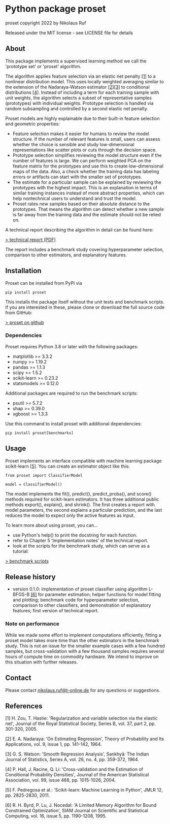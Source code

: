 # Python package proset
proset copyright 2022 by Nikolaus Ruf

Released under the MIT license - see LICENSE file for details

## About 
This package implements a supervised learning method we call the 'prototype set' or 'proset' algorithm.

The algorithm applies feature selection via an elastic net penalty [[1]](#1) to a nonlinear distribution model.
This uses locally weighted averaging similar to the extension of the Nadaraya-Watson estimator [[2]](#2)[[3]](#3) to conditional distributions [[4]](#4).
Instead of including a term for each training sample with unit weights, the algorithm selects a subset of representative samples (prototypes) with individual weights.
Prototype selection is handled via random subsampling and controlled by a second elastic net penalty.

Proset models are highly explainable due to their built-in feature selection and geometric properties:
- Feature selection makes it easier for humans to review the model structure.
If the number of relevant features is small, users can assess whether the choice is sensible and study low-dimensional representations like scatter plots or cuts through the decision space.
- Prototype selection simplifies reviewing the model structure even if the number of features is large.
We can perform weighted PCA on the feature matrix for the prototypes and use this to create low-dimensional maps of the data.
Also, a check whether the training data has labeling errors or artifacts can start with the smaller set of prototypes.
- The estimate for a particular sample can be explained by reviewing the prototypes with the highest impact.
This is an explanation in terms of similar training instances instead of more abstract properties, which can help nontechnical users to understand and trust the model.
- Proset rates new samples based on their absolute distance to the prototypes.
That means the algorithm can detect whether a new sample is far away from the training data and the estimate should not be relied on.

A technical report describing the algorithm in detail can be found here:

[> technical report (PDF)](https://github.com/NRuf77/proset/tree/master/doc/released/proset.pdf)

The report includes a benchmark study covering hyperparameter selection, comparison to other estimators, and explanatory features.

## Installation
Proset can be installed from PyPI via
```
pip install proset
```

This installs the package itself without the unit tests and benchmark scripts.
If you are interested in these, please clone or download the full source code from GitHub:

[> proset on github](https://github.com/NRuf77/proset)

### Dependencies
Proset requires Python 3.8 or later with the following packages:
- matplotlib >= 3.3.2
- numpy >= 1.19.2
- pandas >= 1.1.3
- scipy >= 1.5.2
- scikit-learn >= 0.23.2
- statsmodels >= 0.12.0

Additional packages are required to run the benchmark scripts:
- psutil >= 5.7.2
- shap >= 0.39.0
- xgboost >= 1.3.3

Use this command to install proset with additional dependencies:
```
pip install proset[benchmarks]
```

## Usage
Proset implements an interface compatible with machine learning package scikit-learn [[5]](#5).
You can create an estimator object like this:

```
from proset import ClassifierModel

model = ClassifierModel()
```

The model implements the fit(), predict(), predict_proba(), and score() methods required for scikit-learn estimators.
It has three additional public methods export(), explain(), and shrink().
The first creates a report with model parameters, the second explains a particular prediction, and the last reduces the model to expect only the active features as input.

To learn more about using proset, you can...
- use Python's help() to print the docstring for each function.
- refer to Chapter 5 'Implementation notes' of the technical report.
- look at the scripts for the benchmark study, which can serve as a tutorial:

[> benchmark scripts](https://github.com/NRuf77/proset/tree/master/scripts/)

## Release history
- version 0.1.0: implementation of proset classifier using algorithm L-BFGS-B [[6]](#6) for parameter estimation;
helper functions for model fitting and plotting;
benchmark code for hyperparameter selection, comparison to other classifiers, and demonstration of explanatory features;
first version of technical report.

### Note on performance
While we made some effort to implement computations efficiently, fitting a proset model takes more time than the other estimators in  the benchmark study.
This is not an issue for the smaller example cases with a few hundred samples, but cross-validation with a few thousand samples requires several hours of compute time on commodity hardware.
We intend to improve on this situation with further releases.

## Contact
Please contact <nikolaus.ruf@t-online.de> for any questions or suggestions.

## References
<a id="1">[1]</a> H. Zou, T. Hastie: 'Regularization and variable selection via the elastic net', Journal of the Royal Statistical Society, Series B, vol. 37, part 2, pp. 301-320, 2005.

<a id="2">[2]</a> E. A. Nadaraya: 'On Estimating Regression', Theory of Probability and Its Applications, vol. 9, issue 1, pp. 141-142, 1964.

<a id="3">[3]</a> G. S. Watson: 'Smooth Regression Analysis', Sankhyā: The Indian Journal of Statistics, Series A, vol. 26, no. 4, pp. 359-372, 1964.

<a id="4">[4]</a> P. Hall, J. Racine, Q. Li: 'Cross-validation and the Estimation of Conditional Probability Densities', Journal of the American Statistical Association, vol. 99, issue 468, pp. 1015-1026, 2004.

<a id="5">[5]</a> F. Pedregosa et al.: 'Scikit-learn: Machine Learning in Python', JMLR 12, pp. 2825-2830, 2011.

<a id="6">[6]</a> R. H. Byrd, P. Lu, J. Nocedal: 'A Limited Memory Algorithm for Bound Constrained Optimization', SIAM Journal on Scientific and Statistical Computing, vol. 16, issue 5, pp. 1190-1208, 1995.
